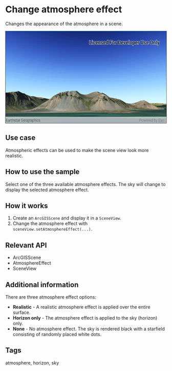 # Change atmosphere effect

Changes the appearance of the atmosphere in a scene.

![Image of change atmosphere effect](change-atmosphere-effect.png)

## Use case

Atmospheric effects can be used to make the scene view look more realistic.

## How to use the sample

Select one of the three available atmosphere effects. The sky will change to display the selected atmosphere effect.

## How it works

1. Create an `ArcGISScene` and display it in a `SceneView`.
2. Change the atmosphere effect with `sceneView.setAtmosphereEffect(...)`.

## Relevant API

- ArcGISScene
- AtmosphereEffect
- SceneView

## Additional information

There are three atmosphere effect options:

- **Realistic** - A realistic atmosphere effect is applied over the entire surface.
- **Horizon only** - The atmosphere effect is applied to the sky (horizon) only.
- **None** - No atmosphere effect. The sky is rendered black with a starfield consisting of randomly placed white dots.

## Tags

atmosphere, horizon, sky
